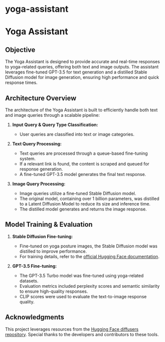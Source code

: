 # yoga-assistant
# Yoga Assistant

## Objective

The Yoga Assistant is designed to provide accurate and real-time responses to yoga-related queries, offering both text and image outputs. The assistant leverages fine-tuned GPT-3.5 for text generation and a distilled Stable Diffusion model for image generation, ensuring high performance and quick response times.

## Architecture Overview

The architecture of the Yoga Assistant is built to efficiently handle both text and image queries through a scalable pipeline:

1. **Input Query & Query Type Classification:**
   - User queries are classified into text or image categories.

2. **Text Query Processing:**
   - Text queries are processed through a queue-based fine-tuning system.
   - If a relevant link is found, the content is scraped and queued for response generation.
   - A fine-tuned GPT-3.5 model generates the final text response.

3. **Image Query Processing:**
   - Image queries utilize a fine-tuned Stable Diffusion model.
   - The original model, containing over 1 billion parameters, was distilled to a Latent Diffusion Model to reduce its size and inference time.
   - The distilled model generates and returns the image response.

## Model Training & Evaluation

1. **Stable Diffusion Fine-tuning:**
   - Fine-tuned on yoga posture images, the Stable Diffusion model was distilled to improve performance.
   - For training details, refer to the [official Hugging Face documentation](https://github.com/huggingface/diffusers/tree/main/examples/text_to_image).

2. **GPT-3.5 Fine-tuning:**
   - The GPT-3.5 Turbo model was fine-tuned using yoga-related datasets.
   - Evaluation metrics included perplexity scores and semantic similarity to ensure high-quality responses.
   - CLIP scores were used to evaluate the text-to-image response quality.

## Acknowledgments

This project leverages resources from the [Hugging Face diffusers repository](https://github.com/huggingface/diffusers). Special thanks to the developers and contributors to these tools.
